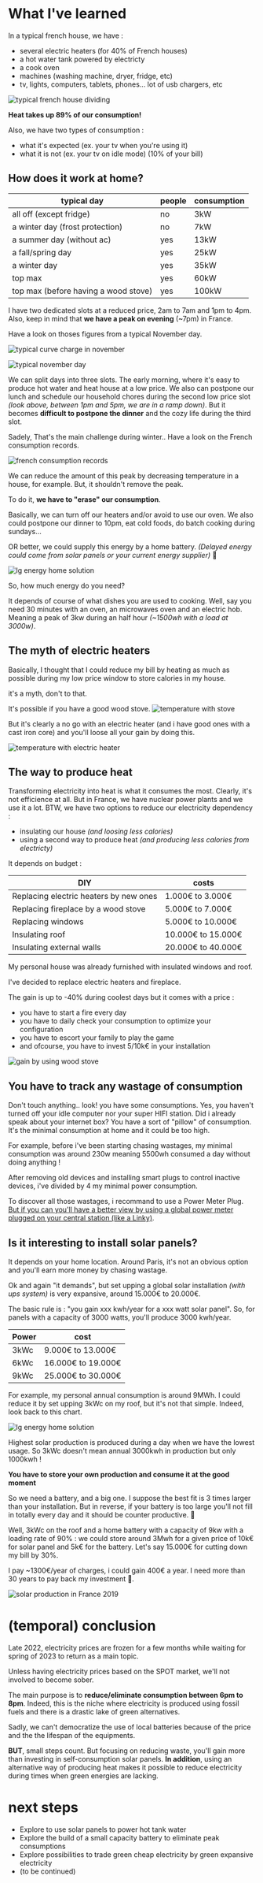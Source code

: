 # What I've learned

In a typical french house, we have :

- several electric heaters (for 40% of French houses)
- a hot water tank powered by electricty
- a cook oven
- machines (washing machine, dryer, fridge, etc)
- tv, lights, computers, tablets, phones... lot of usb chargers, etc

![typical french house dividing](img/french-dividing-power-consumption.png)

**Heat takes up 89% of our consumption!**

Also, we have two types of consumption :

- what it's expected (ex. your tv when you're using it)
- what it is not (ex. your tv on idle mode) (10% of your bill)

## How does it work at home?

| typical day                          | people | consumption |
| ------------------------------------ | ------ | ----------- |
| all off (except fridge)              | no     | 3kW         |
| a winter day (frost protection)      | no     | 7kW         |
| a summer day (without ac)            | yes    | 13kW        |
| a fall/spring day                    | yes    | 25kW        |
| a winter day                         | yes    | 35kW        |
| top max                              | yes    | 60kW        |
| top max (before having a wood stove) | yes    | 100kW       |

I have two dedicated slots at a reduced price, 2am to 7am and 1pm to 4pm.
Also, keep in mind that **we have a peak on evening** (~7pm) in France.

Have a look on thoses figures from a typical November day.

![typical curve charge in november](img/french-charge-curve.png)

![typical november day](img/typical-november-day.png)

We can split days into three slots. The early morning, where it's easy to produce hot water and heat house at a low price. We also can postpone our lunch and schedule our household chores during the second low price slot _(look above, between 1pm and 5pm, we are in a ramp down)_. But it becomes **difficult to postpone the dinner** and the cozy life during the third slot.

Sadely, That's the main challenge during winter.. Have a look on the French consumption records.

![french consumption records](img/french-consumption-records.png)

We can reduce the amount of this peak by decreasing temperature in a house, for example. But, it shouldn't remove the peak.

To do it, **we have to "erase" our consumption**.

Basically, we can turn off our heaters and/or avoid to use our oven.
We also could postpone our dinner to 10pm, eat cold foods, do batch cooking during sundays…

OR better, we could supply this energy by a home battery. _(Delayed energy could come from solar panels or your current energy supplier)_ 🤔

![lg energy home solution](img/lg-energy-solution.png)

So, how much energy do you need?

It depends of course of what dishes you are used to cooking. Well, say you need 30 minutes with an oven, an microwaves oven and an electric hob. Meaning a peak of 3kw during an half hour _(~1500wh with a load at 3000w)_.

## The myth of electric heaters

Basically, I thought that I could reduce my bill by heating as much as possible during my low price window to store calories in my house.

it's a myth, don't to that.

It's possible if you have a good wood stove.
![temperature with stove](img/temperature-with-wood-stove.png)

But it's clearly a no go with an electric heater (and i have good ones with a cast iron core) and you'll loose all your gain by doing this.

![temperature with electric heater](img/temperature-with-electric-heater.png)

## The way to produce heat

Transforming electricity into heat is what it consumes the most. Clearly, it's not efficience at all. But in France, we have nuclear power plants and we use it a lot. BTW, we have two options to reduce our electricity dependency :

- insulating our house _(and loosing less calories)_
- using a second way to produce heat _(and producing less calories from electricty)_

It depends on budget :

| DIY                                    | costs              |
| -------------------------------------- | ------------------ |
| Replacing electric heaters by new ones | 1.000€ to 3.000€   |
| Replacing fireplace by a wood stove    | 5.000€ to 7.000€   |
| Replacing windows                      | 5.000€ to 10.000€  |
| Insulating roof                        | 10.000€ to 15.000€ |
| Insulating external walls              | 20.000€ to 40.000€ |

My personal house was already furnished with insulated windows and roof.

I've decided to replace electric heaters and fireplace.

The gain is up to -40% during coolest days but it comes with a price :

- you have to start a fire every day
- you have to daily check your consumption to optimize your configuration
- you have to escort your family to play the game
- and ofcourse, you have to invest 5/10k€ in your installation

![gain by using wood stove](img/wood-stove-gain.png)

## You have to track any wastage of consumption

Don't touch anything.. look! you have some consumptions.
Yes, you haven't turned off your idle computer nor your super HIFI station. Did i already speak about your internet box?
You have a sort of "pillow" of consumption. It's the minimal consumption at home and it could be too high.

For example, before i've been starting chasing wastages, my minimal consumption was around 230w meaning 5500wh consumed a day without doing anything !

After removing old devices and installing smart plugs to control inactive devices, i've divided by 4 my minimal power consumption.

To discover all those wastages, i recommand to use a Power Meter Plug.
[But if you can you'll have a better view by using a global power meter plugged on your central station (like a Linky)](collect-data-from-linky.md).

## Is it interesting to install solar panels?

It depends on your home location.
Around Paris, it's not an obvious option and you'll earn more money by chasing wastage.

Ok and again "it demands", but set upping a global solar installation _(with ups system)_ is very expansive, around 15.000€ to 20.000€.

The basic rule is : "you gain xxx kwh/year for a xxx watt solar panel".
So, for panels with a capacity of 3000 watts, you'll produce 3000 kwh/year.

| Power | cost               |
| ----- | ------------------ |
| 3kWc  | 9.000€ to 13.000€  |
| 6kWc  | 16.000€ to 19.000€ |
| 9kWc  | 25.000€ to 30.000€ |

For example, my personal annual consumption is around 9MWh. I could reduce it by set upping 3kWc on my roof, but it's not that simple. Indeed, look back to this chart.

![lg energy home solution](img/lg-energy-solution.png)

Highest solar production is produced during a day when we have the lowest usage.
So 3kWc doesn't mean annual 3000kwh in production but only 1000kwh !

**You have to store your own production and consume it at the good moment**

So we need a battery, and a big one. I suppose the best fit is 3 times larger than your installation. But in reverse, if your battery is too large you'll not fill in totally every day and it should be counter productive. 🤔

Well, 3kWc on the roof and a home battery with a capacity of 9kw with a loading rate of 90% : we could store around 3Mwh for a given price of 10k€ for solar panel and 5k€ for the battery. Let's say 15.000€ for cutting down my bill by 30%.

I pay ~1300€/year of charges, i could gain 400€ a year. I need more than 30 years to pay back my investment 🤔.

![solar production in France 2019](img/france-2019-solar-production.png)

# (temporal) conclusion

Late 2022, electricity prices are frozen for a few months while waiting for spring of 2023 to return as a main topic.

Unless having electricity prices based on the SPOT market, we'll not involved to become sober.

The main purpose is to **reduce/eliminate consumption between 6pm to 8pm**. Indeed, this is the niche where electricity is produced using fossil fuels and there is a drastic lake of green alternatives.

Sadly, we can't democratize the use of local batteries because of the price and the the lifespan of the equipments.

**BUT**, small steps count. But focusing on reducing waste, you'll gain more than investing in self-consumption solar panels. **In addition**, using an alternative way of producing heat makes it possible to reduce electricity during times when green energies are lacking.

# next steps

- Explore to use solar panels to power hot tank water
- Explore the build of a small capacity battery to eliminate peak consumptions
- Explore possibilities to trade green cheap electricity by green expansive electricity
- (to be continued)
